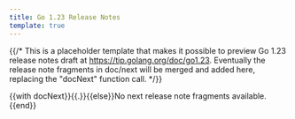 ```yaml
---
title: Go 1.23 Release Notes
template: true
---
```


{{/*
	This is a placeholder template that makes it possible to preview
	Go 1.23 release notes draft at https://tip.golang.org/doc/go1.23.
	Eventually the release note fragments in doc/next will be merged
	and added here, replacing the "docNext" function call.
*/}}

{{with docNext}}{{.}}{{else}}No next release note fragments available.{{end}}
